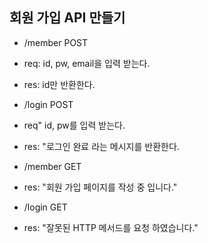 ## 회원 가입 API 만들기

- /member POST
- req: id, pw, email을 입력 받는다.
- res: id만 반환한다.

- /login POST
- req" id, pw를 입력 받는다.
- res: "로그인 완료 라는 메시지를 반환한다.

- /member GET
- res: "회원 가입 페이지를 작성 중 입니다."

- /login GET
- res: "잘못된 HTTP 메서드를 요청 하였습니다."